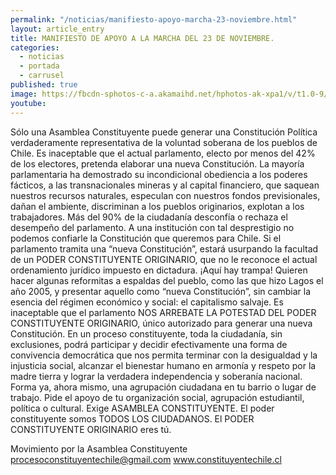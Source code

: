 ```yaml
---
permalink: "/noticias/manifiesto-apoyo-marcha-23-noviembre.html"
layout: article_entry
title: MANIFIESTO DE APOYO A LA MARCHA DEL 23 DE NOVIEMBRE.
categories: 
  - noticias
  - portada
  - carrusel
published: true
image: https://fbcdn-sphotos-c-a.akamaihd.net/hphotos-ak-xpa1/v/t1.0-9/10350354_10152834008936397_1210076032516805805_n.jpg?oh=da69b663c2049e1cfb63920acba52b1a&oe=54D9C897&__gda__=1423043201_0667adbaab7845ab61943d2042d0b85a
youtube: 
---
```

Sólo una Asamblea Constituyente puede generar una Constitución Política verdaderamente representativa de la voluntad soberana de los pueblos de Chile.
Es inaceptable que el actual parlamento, electo por menos del 42% de los electores, pretenda elaborar una nueva Constitución.
La mayoría parlamentaria ha demostrado su incondicional obediencia a los poderes fácticos, a las transnacionales mineras y al capital financiero, que saquean nuestros recursos naturales, especulan con nuestros fondos previsionales, dañan el ambiente, discriminan a los pueblos originarios, explotan a los trabajadores.
Más del 90% de la ciudadanía desconfía o rechaza el desempeño del parlamento. A una institución con tal desprestigio no podemos confiarle la Constitución que queremos para Chile.
Si el parlamento tramita una “nueva Constitución”, estará usurpando la facultad de un PODER CONSTITUYENTE ORIGINARIO, que no le reconoce el actual ordenamiento jurídico impuesto en dictadura.
¡Aquí hay trampa!
Quieren hacer algunas reformitas a espaldas del pueblo, como las que hizo Lagos el año 2005, y presentar aquello como “nueva Constitución”, sin cambiar la esencia del régimen económico y social: el capitalismo salvaje.
Es inaceptable que  el parlamento NOS ARREBATE LA POTESTAD DEL PODER CONSTITUYENTE ORIGINARIO, único autorizado para generar una nueva Constitución.
En un proceso constituyente, toda la ciudadanía, sin exclusiones, podrá participar y decidir efectivamente una forma de convivencia  democrática que nos permita terminar con la desigualdad y la injusticia social, alcanzar el bienestar humano en armonía y respeto por la madre tierra y lograr la verdadera independencia y soberanía nacional.
Forma ya, ahora mismo, una agrupación ciudadana en tu barrio o lugar de trabajo. Pide el apoyo de tu organización social, agrupación estudiantil, política o cultural. Exige ASAMBLEA CONSTITUYENTE.
El poder constituyente somos
TODOS LOS CIUDADANOS.
El PODER CONSTITUYENTE ORIGINARIO eres tú.
 
Movimiento por la Asamblea Constituyente
procesoconstituyentechile@gmail.com
www.constituyentechile.cl
